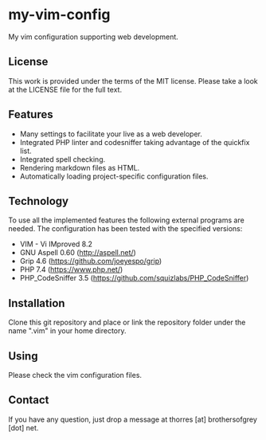 # my-vim-config
My vim configuration supporting web development.

## License

This work is provided under the terms of the MIT license. Please take a look at
the LICENSE file for the full text.

## Features

* Many settings to facilitate your live as a web developer.
* Integrated PHP linter and codesniffer taking advantage of the quickfix list.
* Integrated spell checking.
* Rendering markdown files as HTML.
* Automatically loading project-specific configuration files.

## Technology

To use all the implemented features the following external programs are needed.
The configuration has been tested with the specified versions:

* VIM - Vi IMproved 8.2
* GNU Aspell 0.60 (http://aspell.net/)
* Grip 4.6 (https://github.com/joeyespo/grip)
* PHP 7.4 (https://www.php.net/)
* PHP_CodeSniffer 3.5 (https://github.com/squizlabs/PHP_CodeSniffer)

## Installation

Clone this git repository and place or link the repository folder under the
name ".vim" in your home directory.

## Using
Please check the vim configuration files.

## Contact

If you have any question, just drop a message at
thorres [at] brothersofgrey [dot] net.
